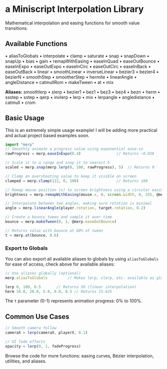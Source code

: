 # a Miniscript Interpolation Library

Mathematical interpolation and easing functions for smooth value transitions.

## Available Functions
• aliasToGlobals
• interpolate 
• clamp • saturate • snap • snapDown • snapUp • bias • gain
• remapWithEasing • easeInQuad • easeOutBounce • easeInExpo • easeOutExpo • easeInCirc • easeOutCirc • easeInBack • easeOutBack
• linear • smoothLinear • inverseLinear
• bezier3 • bezier4 • bezierN • smoothStep • smootherStep • hermite
• linearAngle • angleDistance
• catmullRom
• makeTween • at • mix 

**Aliases:** smoothlerp • slerp • bezier1 • bez1 • bez3 • bez4 • bezn • herm • ssstep • sstep • qerp • invlerp • lerp • mix • lerpangle • angledistance • catmull • crom

## Basic Usage
This is an extremely simple usage example! I will be adding more practical and actual project based examples soon.
```javascript
import "merp"
// Smoothly animate a progress value using exponential ease-in
rawProgress = merp.easeInExpo(0.4)                // Returns ~0.028

// Scale it to a range and snap it to nearest 5
scaled = merp.snap(merp.lerp(0, 100, rawProgress), 5)  // Returns 0

// Clamp an overshooting value to keep it visible on screen
clamped = merp.clamp(112, 0, 100)                 // Returns 100

// Remap mouse position (x) to screen brightness using a circular easing out, notice how we are trying to prevent function calls with @
brightness = merp.remapWithEasing(mouse.x, 0, screen.width, 0, 255, @merp.easeOutCirc)

// Interpolate between two angles, making sure rotation is minimal
angle = merp.linearAngle(player.rotation, target.rotation, 0.2)

// Create a bouncy tween and sample it over time
bounce = merp.makeTween(0, 1, @merp.easeOutBounce)

// Returns value with bounce at 60% of tween
t = merp.at(bounce, 0.6)
```

### Export to Globals
You can also export all available aliases to globals by using `aliasToGlobals` for ease of access, check above for available aliases:
```javascript
// Use aliases globally (optional)
merp.aliasToGlobals         // Makes lerp, slerp, etc. available as globals

lerp 0, 100, 0.5       // Returns 50 (linear interpolation)
herm 10.0, 20.0, 5.0, 0.0, 0.5 // Returns 15.625
```

The `t` parameter (0-1) represents animation progress: 0% to 100%.

## Common Use Cases
```javascript
// Smooth camera follow
cameraX = lerp(cameraX, playerX, 0.1)

// UI fade effects  
opacity = lerp(0, 1, fadeProgress)
```

Browse the code for more functions: easing curves, Bézier interpolation, utilities, and aliases.
